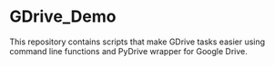 # GDrive_Demo
This repository contains scripts that make GDrive tasks easier using command line functions and PyDrive wrapper for Google Drive.
